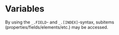 # Variables

By using the `_.FIELD`- and `_.[INDEX]`-syntax, subitems (properties/fields/elements/etc.) may be accessed.
